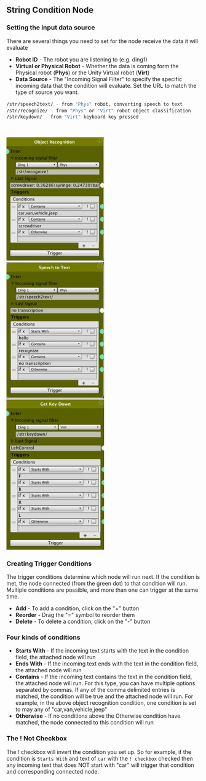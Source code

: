 ## String Condition Node

### Setting the input data source
There are several things you need to set for the node receive the data it will evaluate
* **Robot ID** - The robot you are listening to (e.g. ding1)
* **Virtual or Physical Robot** - Whether the data is coming form the Physical robot (**Phys**) or the Unity Virtual robot (**Virt**)
* **Data Source** - The "Incoming Signal Filter" to specify the specific incoming data that the condition will evaluate. Set the URL to match the type of source you want.


``` bash
/str/speech2text/ - from "Phys" robot, converting speech to text
/str/recognize/ - from "Phys" or "Virt" robot object classification
/str/keydown/ - from "Virt" keyboard key pressed
```
&nbsp;

 <img src="StringCondition-objectRecognition2.jpg" width="254"><img src="StringCondition-speech2text.jpg" width="254"><img src="StringCondition-keydown.jpg" width="254">

### Creating Trigger Conditions
The trigger conditions determine which node will run next. If the condition is met, the node connected (from the green dot) to that condition will run. Multiple conditions are possible, and more than one can trigger at the same time.

* **Add** - To add a condition, click on the "+" button
* **Reorder** - Drag the "=" symbol to reorder them
* **Delete** - To delete a condition, click on the "-" button

### Four kinds of conditions
* **Starts With** - If the incoming text starts with the text in the condition field, the attached node will run
* **Ends With** - If the incoming text ends with the text in the condition field, the attached node will run
* **Contains** - If the incoming text contains the text in the condition field, the attached node will run. For this type, you can have multiple options separated by commas. If any of the comma delimited entries is matched, the condition will be true and the attached node will run. For example, in the above object recognition condition, one condition is set to may any of "car,van,vehicle,jeep"
* **Otherwise** - If no conditions above the Otherwise condition have matched, the node connected to this condition will run

### The ! Not Checkbox
The ! checkbox will invert the condition you set up. So for example, if the condition is `Starts With` and text of `car` with the `! checkbox` checked then any incoming text that does NOT start with "car" will trigger that condition and corresponding connected node.
